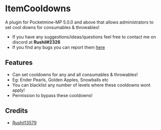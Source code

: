 # ItemCooldowns
A plugin for Pocketmine-MP 5.0.0 and above that allows administrators to set cool downs for consumables &amp; throwables!

- If you have any suggestions/ideas/questions feel free to contact me on discord at **Rushil#2326**
- If you find any bugs you can report them [here](https://github.com/BlackD14/ItemCooldowns/issues)

## Features

- Can set cooldowns for any and all consumables & throwables!
- Eg: Ender Pearls, Golden Apples, Snowballs etc
- You can blacklist any number of levels where these cooldowns wont apply!
- Permission to bypass these cooldowns!

## Credits
- [Rushil13579](https://github.com/Rushil13579)
